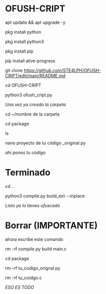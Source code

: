 # OFUSH-CRIPT


apt update && apt upgrade -y

pkg install python

pkg install python3

pkg install pip

pip install alive-progress

git clone https://github.com/STE4LPH/OFUSH-CRIPT/edit/main/README.md

cd OFUSH-CRIPT

python3 ofush_cript.py


*Una vez ya creado la carpeta*

cd ~/nombre de la carpeta

cd package

ls 

nano proyecto de tu código _original.py

*ahi pones tu código*


# Terminado

cd ..

python3 compile.py build_ext --inplace


*Listo ya lo tienes ofuscado*


# Borrar (IMPORTANTE)

ahora escribe este comando

rm -rf compile.py build main.c

cd package

rm -rf tu_codigo_orignal.py

rm -rf tu_coidgo.c


*ESO ES TODO*
